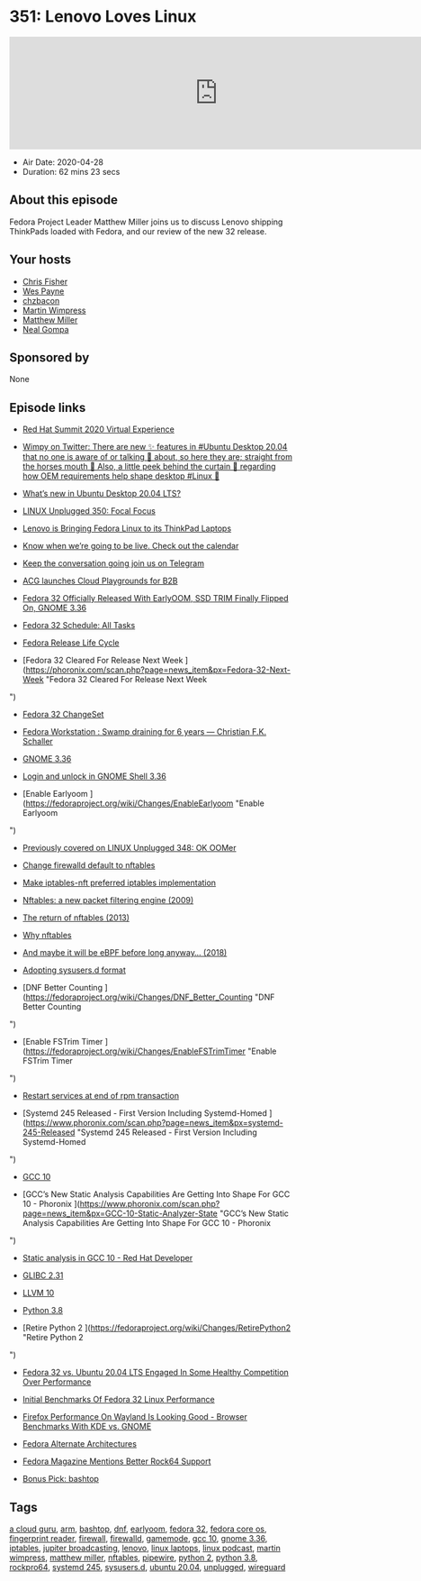 # 351: Lenovo Loves Linux

<iframe src="https://player.fireside.fm/v2/RUkczH-V+rnO_hJvg?theme=dark" width="740" height="200" frameborder="0" scrolling="no"></iframe>

* Air Date: 2020-04-28
* Duration: 62 mins 23 secs

## About this episode

Fedora Project Leader Matthew Miller joins us to discuss Lenovo shipping ThinkPads loaded with Fedora, and our review of the new 32 release.

## Your hosts
* [Chris Fisher](https://linuxunplugged.com/hosts/chrislas)
* [Wes Payne](https://linuxunplugged.com/hosts/wes)
* [chzbacon](https://linuxunplugged.com/hosts/chzbacon)
* [Martin Wimpress](https://linuxunplugged.com/guests/martinwimpress)
* [Matthew Miller](https://linuxunplugged.com/guests/matthewmiller)
* [Neal Gompa](https://linuxunplugged.com/guests/nealgompa)

## Sponsored by

None



## Episode links

  * [Red Hat Summit 2020 Virtual Experience](https://www.redhat.com/en/summit "Red Hat Summit 2020 Virtual Experience")
  * [Wimpy on Twitter: There are new ✨ features in #Ubuntu Desktop 20.04 that no one is aware of or talking 🙊 about, so here they are; straight from the horses mouth 🐴 Also, a little peek behind the curtain 👀 regarding how OEM requirements help shape desktop #Linux 🐧 ](https://twitter.com/m_wimpress/status/1253619515067432960 "Wimpy on Twitter: There are new ✨ features in #Ubuntu Desktop 20.04 that no one is aware of or talking 🙊 about, so here they are; straight from the horses mouth 🐴 Also, a little peek behind the curtain 👀 regarding how OEM requirements help shape desktop #Linux 🐧
")

  * [What’s new in Ubuntu Desktop 20.04 LTS? ](https://ubuntu.com/blog/whats-new-in-ubuntu-desktop-20-04-lts "What’s new in Ubuntu Desktop 20.04 LTS?
")

  * [LINUX Unplugged 350: Focal Focus ](https://linuxunplugged.com/350 "LINUX Unplugged 350: Focal Focus
")

  * [Lenovo is Bringing Fedora Linux to its ThinkPad Laptops](https://www.omgubuntu.co.uk/2020/04/fedora-on-lenovo-laptops "Lenovo is Bringing Fedora Linux to its ThinkPad Laptops")
  * [Know when we’re going to be live. Check out the calendar ](https://www.jupiterbroadcasting.com/release-calendar/ "Know when we’re going to be live. Check out the calendar
")

  * [Keep the conversation going join us on Telegram ](https://jupiterbroadcasting.com/telegram "Keep the conversation going join us on Telegram
")

  * [ACG launches Cloud Playgrounds for B2B ](https://acloud.guru/cloud-playground "ACG launches Cloud Playgrounds for B2B
")

  * [Fedora 32 Officially Released With EarlyOOM, SSD TRIM Finally Flipped On, GNOME 3.36](https://www.phoronix.com/scan.php?page=news_item&px=Fedora-32-Released "Fedora 32 Officially Released With EarlyOOM, SSD TRIM Finally Flipped On, GNOME 3.36")
  * [Fedora 32 Schedule: All Tasks ](https://fedorapeople.org/groups/schedule/f-32/f-32-all-tasks.html "Fedora 32 Schedule: All Tasks
")

  * [Fedora Release Life Cycle ](https://fedoraproject.org/wiki/Fedora_Release_Life_Cycle "Fedora Release Life Cycle
")

  * [Fedora 32 Cleared For Release Next Week ](https://phoronix.com/scan.php?page=news_item&px=Fedora-32-Next-Week "Fedora 32 Cleared For Release Next Week

")

  * [Fedora 32 ChangeSet ](https://fedoraproject.org/wiki/Releases/32/ChangeSet "Fedora 32 ChangeSet
")

  * [Fedora Workstation : Swamp draining for 6 years — Christian F.K. Schaller ](https://blogs.gnome.org/uraeus/2020/04/28/fedora-workstation-swamp-draining-for-6-years/ "Fedora Workstation : Swamp draining for 6 years — Christian F.K. Schaller
")

  * [GNOME 3.36 ](https://help.gnome.org/misc/release-notes/3.36/ "GNOME 3.36
")

  * [Login and unlock in GNOME Shell 3.36](https://blogs.gnome.org/shell-dev/2020/02/18/login-and-unlock-in-gnome-shell-3-36/ "Login and unlock in GNOME Shell 3.36")
  * [Enable Earlyoom ](https://fedoraproject.org/wiki/Changes/EnableEarlyoom "Enable Earlyoom

")

  * [Previously covered on LINUX Unplugged 348: OK OOMer](https://linuxunplugged.com/348 "Previously covered on LINUX Unplugged 348: OK OOMer")
  * [Change firewalld default to nftables ](https://fedoraproject.org/wiki/Changes/firewalld_default_to_nftables "Change firewalld default to nftables
")

  * [Make iptables-nft preferred iptables implementation ](https://fedoraproject.org/wiki/Changes/iptables-nft-default "Make iptables-nft preferred iptables implementation
")

  * [Nftables: a new packet filtering engine (2009)](https://lwn.net/Articles/324989/ "Nftables: a new packet filtering engine \(2009\)")
  * [The return of nftables (2013)](https://lwn.net/Articles/564095/ "The return of nftables \(2013\)")
  * [Why nftables](https://wiki.nftables.org/wiki-nftables/index.php/Why_nftables%3F "Why nftables")
  * [And maybe it will be eBPF before long anyway… (2018)](https://lwn.net/Articles/747551/ "And maybe it will be eBPF before long anyway… \(2018\)")
  * [Adopting sysusers.d format ](https://fedoraproject.org/wiki/Changes/Adopting_sysusers.d_format "Adopting sysusers.d format
")

  * [DNF Better Counting ](https://fedoraproject.org/wiki/Changes/DNF_Better_Counting "DNF Better Counting

")

  * [Enable FSTrim Timer ](https://fedoraproject.org/wiki/Changes/EnableFSTrimTimer "Enable FSTrim Timer

")

  * [Restart services at end of rpm transaction ](https://fedoraproject.org/wiki/Changes/Restart_services_at_end_of_rpm_transaction "Restart services at end of rpm transaction
")

  * [Systemd 245 Released - First Version Including Systemd-Homed ](https://www.phoronix.com/scan.php?page=news_item&px=systemd-245-Released "Systemd 245 Released - First Version Including Systemd-Homed

")

  * [GCC 10 ](https://fedoraproject.org/wiki/Changes/GCC10 "GCC 10
")

  * [GCC’s New Static Analysis Capabilities Are Getting Into Shape For GCC 10 - Phoronix ](https://www.phoronix.com/scan.php?page=news_item&px=GCC-10-Static-Analyzer-State "GCC’s New Static Analysis Capabilities Are Getting Into Shape For GCC 10 - Phoronix

")

  * [Static analysis in GCC 10 - Red Hat Developer ](https://developers.redhat.com/blog/2020/03/26/static-analysis-in-gcc-10/ "Static analysis in GCC 10 - Red Hat Developer
")

  * [GLIBC 2.31 ](https://fedoraproject.org/wiki/Changes/GLIBC231 "GLIBC 2.31
")

  * [LLVM 10 ](https://fedoraproject.org/wiki/Changes/LLVM-10 "LLVM 10
")

  * [Python 3.8 ](https://fedoraproject.org/wiki/Changes/Python3.8 "Python 3.8
")

  * [Retire Python 2 ](https://fedoraproject.org/wiki/Changes/RetirePython2 "Retire Python 2

")

  * [Fedora 32 vs. Ubuntu 20.04 LTS Engaged In Some Healthy Competition Over Performance ](https://www.phoronix.com/scan.php?page=article&item=fedora32-ubuntu2004-perf&num=1 "Fedora 32 vs. Ubuntu 20.04 LTS Engaged In Some Healthy Competition Over Performance
")

  * [Initial Benchmarks Of Fedora 32 Linux Performance ](https://www.phoronix.com/scan.php?page=article&item=fedora-32-benchmarks&num=1 "Initial Benchmarks Of Fedora 32 Linux Performance
")

  * [Firefox Performance On Wayland Is Looking Good - Browser Benchmarks With KDE vs. GNOME ](https://www.phoronix.com/scan.php?page=article&item=fedora-32-firefox&num=1 "Firefox Performance On Wayland Is Looking Good - Browser Benchmarks With KDE vs. GNOME
")

  * [Fedora Alternate Architectures ](https://alt.fedoraproject.org/alt/ "Fedora Alternate Architectures
")

  * [Fedora Magazine Mentions Better Rock64 Support ](https://fedoramagazine.org/announcing-fedora-32/ "Fedora Magazine Mentions Better Rock64 Support
")

  * [Bonus Pick: bashtop](https://github.com/aristocratos/bashtop "Bonus Pick: bashtop")



## Tags

[a cloud guru](https://linuxunplugged.com/tags/a%20cloud%20guru), [arm](https://linuxunplugged.com/tags/arm), [bashtop](https://linuxunplugged.com/tags/bashtop), [dnf](https://linuxunplugged.com/tags/dnf), [earlyoom](https://linuxunplugged.com/tags/earlyoom), [fedora 32](https://linuxunplugged.com/tags/fedora%2032), [fedora core os](https://linuxunplugged.com/tags/fedora%20core%20os), [fingerprint reader](https://linuxunplugged.com/tags/fingerprint%20reader), [firewall](https://linuxunplugged.com/tags/firewall), [firewalld](https://linuxunplugged.com/tags/firewalld), [gamemode](https://linuxunplugged.com/tags/gamemode), [gcc 10](https://linuxunplugged.com/tags/gcc%2010), [gnome 3.36](https://linuxunplugged.com/tags/gnome%203.36), [iptables](https://linuxunplugged.com/tags/iptables), [jupiter broadcasting](https://linuxunplugged.com/tags/jupiter%20broadcasting), [lenovo](https://linuxunplugged.com/tags/lenovo), [linux laptops](https://linuxunplugged.com/tags/linux%20laptops), [linux podcast](https://linuxunplugged.com/tags/linux%20podcast), [martin wimpress](https://linuxunplugged.com/tags/martin%20wimpress), [matthew miller](https://linuxunplugged.com/tags/matthew%20miller), [nftables](https://linuxunplugged.com/tags/nftables), [pipewire](https://linuxunplugged.com/tags/pipewire), [python 2](https://linuxunplugged.com/tags/python%202), [python 3.8](https://linuxunplugged.com/tags/python%203.8), [rockpro64](https://linuxunplugged.com/tags/rockpro64), [systemd 245](https://linuxunplugged.com/tags/systemd%20245), [sysusers.d](https://linuxunplugged.com/tags/sysusers.d), [ubuntu 20.04](https://linuxunplugged.com/tags/ubuntu%2020.04), [unplugged](https://linuxunplugged.com/tags/unplugged), [wireguard](https://linuxunplugged.com/tags/wireguard)